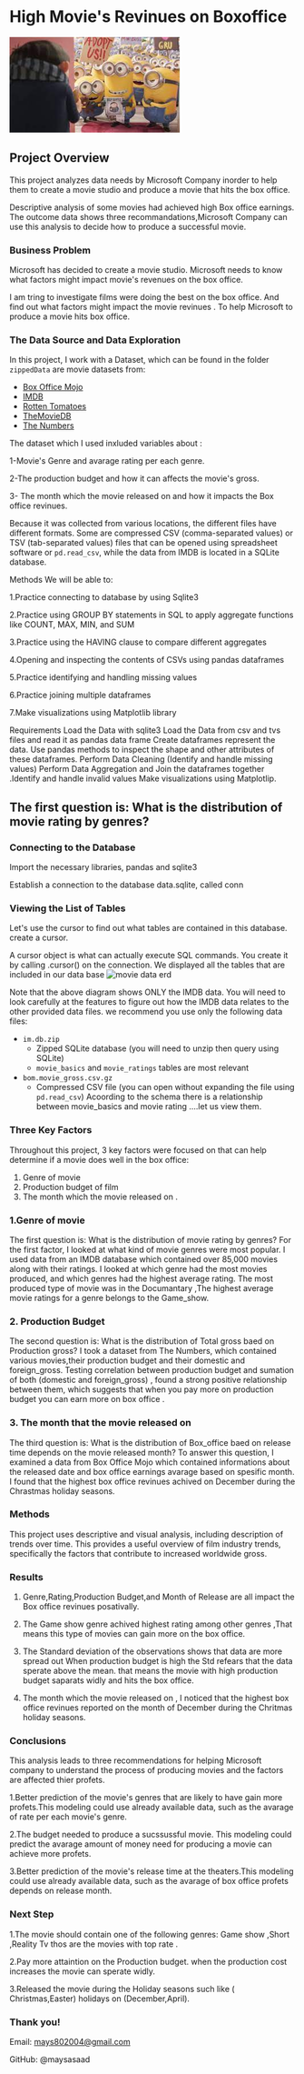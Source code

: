 # High Movie's Revinues on Boxoffice

<img src='images/2222.png'>

## Project Overview

This project analyzes data needs by Microsoft Company inorder to help them to create a movie studio and produce a movie that hits the box office.

Descriptive analysis of some movies had achieved high Box office earnings. The outcome data shows three recommandations,Microsoft Company can use this analysis to decide how to produce a successful movie.

### Business Problem

Microsoft has decided to create a movie studio. Microsoft needs to know what factors might impact movie's revenues on the box office.

I am tring to investigate films were doing the best on the box office. 
And find out what factors might impact the movie revinues .
To help Microsoft to produce a movie hits box office.

### The Data Source and Data Exploration

In this project, I work with a Dataset, which can be found in the folder `zippedData` are movie datasets from:

* [Box Office Mojo](https://www.boxofficemojo.com/)
* [IMDB](https://www.imdb.com/)
* [Rotten Tomatoes](https://www.rottentomatoes.com/)
* [TheMovieDB](https://www.themoviedb.org/)
* [The Numbers](https://www.the-numbers.com/)

The dataset which I used inxluded variables about :

1-Movie's Genre and avarage rating per each genre.

2-The production budget and how it can affects the movie's gross.

3- The month which the movie released on and how it impacts the Box office revinues.

Because it was collected from various locations, the different files have different formats. Some are compressed CSV (comma-separated values) or TSV (tab-separated values) files that can be opened using spreadsheet software or `pd.read_csv`, while the data from IMDB is located in a SQLite database.

Methods
We will be able to:

1.Practice connecting to database by using Sqlite3

2.Practice using GROUP BY statements in SQL to apply aggregate functions like COUNT, MAX, MIN, and SUM

3.Practice using the HAVING clause to compare different aggregates

4.Opening and inspecting the contents of CSVs using pandas dataframes

5.Practice identifying and handling missing values

6.Practice joining multiple dataframes

7.Make visualizations using Matplotlib library

Requirements
Load the Data with sqlite3
Load the Data from csv and tvs files and read it as pandas data frame
Create dataframes represent the data.
Use pandas methods to inspect the shape and other attributes of these dataframes.
Perform Data Cleaning (Identify and handle missing values)
Perform Data Aggregation and Join the dataframes together .Identify and handle invalid values
Make visualizations using Matplotlip.


## The first question is: What is the distribution of movie rating by genres?


### Connecting to the Database
Import the necessary libraries, pandas and sqlite3

Establish a connection to the database data.sqlite, called conn

### Viewing the List of Tables

Let's use the cursor to find out what tables are contained in this database. create a cursor.

A cursor object is what can actually execute SQL commands. You create it by calling .cursor() on the connection.
We displayed all the tables that are included in our data base
![movie data erd](https://raw.githubusercontent.com/learn-co-curriculum/dsc-phase-1-project-v2-4/master/movie_data_erd.jpeg)

Note that the above diagram shows ONLY the IMDB data. You will need to look carefully at the features to figure out how the IMDB data relates to the other provided data files.
 we recommend you use only the following data files:

* `im.db.zip`
  * Zipped SQLite database (you will need to unzip then query using SQLite)
  * `movie_basics` and `movie_ratings` tables are most relevant
* `bom.movie_gross.csv.gz`
  * Compressed CSV file (you can open without expanding the file using `pd.read_csv`)
 Acoording to the schema there is a relationship between movie_basics and movie rating ....let us view them. 

### Three Key Factors
Throughout this project, 3 key factors were focused on that can help determine if a movie does well in the box office:

1. Genre of movie
2. Production budget of film
3. The month which the movie released on .

### 1.Genre of movie
The first question is: What is the distribution of movie rating by genres?
For the first factor, I looked at what kind of movie genres were most popular. I used data from an IMDB database which contained over 85,000 movies along with their ratings.
 I looked at which genre had the most movies produced, and which genres had the highest average rating.
The most produced type of movie was in the Documantary ,The highest average movie ratings for a genre belongs to the Game_show.
### 2. Production Budget
The second question is: What is the distribution of Total gross baed on Production gross?
I took a dataset from The Numbers, which contained various movies,their production budget and their domestic and foreign_gross.
Testing correlation between production budget and sumation of both (domestic and foreign_gross) , found a strong positive relationship between them, which suggests that when you pay more on production budget you can earn more on  box office .
### 3. The month that the movie released on
The third question is: What is the distribution of Box_office baed on release time depends on the movie released month?
To answer this question, I examined a data from Box Office Mojo which contained informations about the released date and box office earnings avarage based on spesific month.
I found that the highest box office revinues achived on December during the Chrastmas holiday seasons.



 


### Methods
This project uses descriptive and visual analysis, including description of trends over time. This provides a useful overview of film industry trends, specifically the factors that contribute to increased worldwide gross.

### Results

1. Genre,Rating,Production Budget,and Month of Release are all impact the Box office            revinues posativally.

2. The Game show genre achived highest rating among other genres ,That means this type of       movies can gain more on the box office.

3. The Standard deviation of the observations shows that data are more spread out
   When production budget is high the Std refears that the data sperate above the mean.
   that means the movie with high production budget saparats widly and hits the box office.
4. The month which the movie released on , I noticed that the highest box office revinues 
   reported on the month of December during the Chritmas holiday seasons.   


### Conclusions
This analysis leads to three recommendations for helping Microsoft company to understand the process of producing movies and the factors are affected thier profets.

1.Better prediction of the movie's genres that are likely to have gain more profets.This       modeling could use already available data, such as the avarage of rate per each movie's     genre.

2.The budget needed to produce a sucssussful movie. This modeling could predict the avarage   amount of money need for producing a movie can achieve more profets.

3.Better prediction of the movie's release time at the theaters.This modeling could use       already available data, such as the avarage of box office profets depends on release         month.

### Next Step
1.The movie should contain one of the following genres:
  Game show ,Short ,Reality Tv thos are the movies with  top rate .

2.Pay more attaintion on the Production budget. when the production cost increases the movie
  can sperate widly.

3.Released the movie during the Holiday seasons such like ( Christmas,Easter) holidays on 
  (December,April).

###  Thank you!
Email: mays802004@gmail.com

GitHub: @maysasaad      